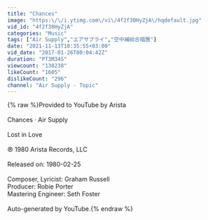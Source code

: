 ```yaml
---
title: "Chances"
image: "https:\/\/i.ytimg.com\/vi\/4f2f30HyZjA\/hqdefault.jpg"
vid_id: "4f2f30HyZjA"
categories: "Music"
tags: ["Air Supply","エアサプライ","空中補給合唱團"]
date: "2021-11-13T18:35:55+03:00"
vid_date: "2017-01-26T00:04:42Z"
duration: "PT3M34S"
viewcount: "138238"
likeCount: "1605"
dislikeCount: "296"
channel: "Air Supply - Topic"
---
```

{% raw %}Provided to YouTube by Arista<br /><br />Chances · Air Supply<br /><br />Lost in Love<br /><br />℗ 1980 Arista Records, LLC<br /><br />Released on: 1980-02-25<br /><br />Composer, Lyricist: Graham Russell<br />Producer: Robie Porter<br />Mastering  Engineer: Seth Foster<br /><br />Auto-generated by YouTube.{% endraw %}
